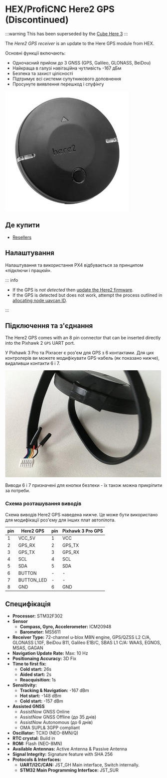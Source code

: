 # HEX/ProfiCNC Here2 GPS (Discontinued)

:::warning
This has been superseded by the [Cube Here 3](https://www.cubepilot.com/#/here/here3)
:::

The _Here2 GPS receiver_ is an update to the Here GPS module from HEX.

Основні функції включають:

- Одночасний прийом до 3 GNSS (GPS, Galileo, GLONASS, BeiDou)
- Найкраща в галузі навігаційна чутливість -167 дБм
- Безпека та захист цілісності
- Підтримує всі системи супутникового доповнення
- Просунуте виявлення перешкод і спуфінгу

<img src="../../assets/hardware/gps/here2_gps_module.jpg" />

## Де купити

- [Resellers](https://www.cubepilot.com/#/reseller/list)

## Налаштування

Налаштування та використання PX4 відбувається за принципом «підключи і працюй».

::: info

- If the GPS is _not detected_ then [update the Here2 firmware](https://docs.cubepilot.org/user-guides/here-2/updating-here-2-firmware).
- If the GPS is detected but does not work, attempt the process outlined in [allocating node uavcan ID](https://docs.cubepilot.org/user-guides/here-2/here-2-can-mode-instruction).

:::

## Підключення та з'єднання

The Here2 GPS comes with an 8 pin connector that can be inserted directly into the Pixhawk 2 `GPS` UART port.

У Pixhawk 3 Pro та Pixracer є роз'єм для GPS з 6 контактами.
Для цих контролерів ви можете модифікувати GPS-кабель (як показано нижче), видаливши контакти 6 і 7.

<img src="../../assets/hardware/gps/rtk_here_plug_gps_to_6pin_connector.jpg" width="500px" />

Виводи 6 і 7 призначені для кнопки безпеки - їх також можна прикріпити за потреби.

### Схема розташування виводів

Схема виводів Here2 GPS наведена нижче. Це може бути використано для модифікації роз'єму для інших плат автопілота.

| pin | Here2 GPS                       | pin | Pixhawk 3 Pro GPS           |
| --- | ------------------------------- | --- | --------------------------- |
| 1   | VCC_5V     | 1   | VCC                         |
| 2   | GPS_RX     | 2   | GPS_TX |
| 3   | GPS_TX     | 3   | GPS_RX |
| 4   | SCL                             | 4   | SCL                         |
| 5   | SDA                             | 5   | SDA                         |
| 6   | BUTTON                          | -   | -                           |
| 7   | BUTTON_LED | -   | -                           |
| 8   | GND                             | 6   | GND                         |

## Специфікація

- **Processor:** STM32F302
- **Sensor**
  - **Compass, Gyro, Accelerometer:** ICM20948
  - **Barometer:** MS5611
- **Receiver Type:** 72-channel u-blox M8N engine, GPS/QZSS L2 C/A, GLONASS L10F, BeiDou B11, Galileo E1B/C, SBAS L1 C/A: WAAS, EGNOS, MSAS, GAGAN
- **Navigation Update Rate:** Max: 10 Hz
- **Positionaing Accuracy:** 3D Fix
- **Time to first fix:**
  - **Cold start:** 26s
  - **Aided start:** 2s
  - **Reacquisition:** 1s
- **Sensitivity:**
  - **Tracking & Navigation:** -167 dBm
  - **Hot start:** -148 dBm
  - **Cold start:** -157 dBm
- **Assisted GNSS**
  - AssistNow GNSS Online
  - AssistNow GNSS Offline (до 35 днів)
  - AssistNow Autonomous (до 6 днів)
  - OMA SUPL& 3GPP compliant
- **Oscillator:** TCXO (NEO-8MN/Q)
- **RTC crystal:** Build in
- **ROM:** Flash (NEO-8MN)
- **Available Antennas:** Active Antenna & Passive Antenna
- **Signal Integrity:** Signature feature with SHA 256
- **Protocols & Interfaces:**
  - **UART/I2C/CAN:** JST_GH Main interface, Switch internally.
  - **STM32 Main Programming Interface:** JST_SUR
